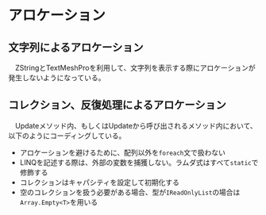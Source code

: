 # アロケーション

## 文字列によるアロケーション

　ZStringとTextMeshProを利用して、文字列を表示する際にアロケーションが発生しないようになっている。  

## コレクション、反復処理によるアロケーション

　Updateメソッド内、もしくはUpdateから呼び出されるメソッド内において、以下のようにコーディングしている。  

- アロケーションを避けるために、配列以外を`foreach`文で扱わない
- LINQを記述する際は、外部の変数を捕獲しない。ラムダ式はすべて`static`で修飾する
- コレクションはキャパシティを設定して初期化する
- 空のコレクションを扱う必要がある場合、型が`IReadOnlyList`の場合は`Array.Empty<T>`を用いる